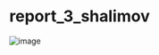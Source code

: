 # report_3_shalimov
![image](https://user-images.githubusercontent.com/35655180/208891628-6ca2f579-857e-4f6e-bba1-ace2f16b70e3.png)

